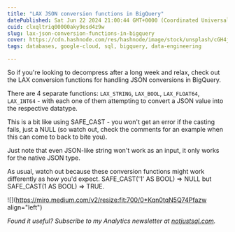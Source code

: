 ```yaml
---
title: "LAX JSON conversion functions in BigQuery"
datePublished: Sat Jun 22 2024 21:00:44 GMT+0000 (Coordinated Universal Time)
cuid: clxqltriq00000aky9esd4z9w
slug: lax-json-conversion-functions-in-bigquery
cover: https://cdn.hashnode.com/res/hashnode/image/stock/unsplash/cGH4jzeam0E/upload/587a432ae4b3e2e33ebbacf1635996bd.jpeg
tags: databases, google-cloud, sql, bigquery, data-engineering

---
```


So if you're looking to decompress after a long week and relax, check out the LAX conversion functions for handling JSON conversions in BigQuery.

There are 4 separate functions: `LAX_STRING`, `LAX_BOOL`, `LAX_FLOAT64`, `LAX_INT64` - with each one of them attempting to convert a JSON value into the respective datatype.

This is a bit like using SAFE\_CAST - you won't get an error if the casting fails, just a NULL (so watch out, check the comments for an example when this can come to back to bite you).

Just note that even JSON-like string won't work as an input, it only works for the native JSON type.

As usual, watch out because these conversion functions might work differently as how you'd expect. SAFE\_CAST('1' AS BOOL) =&gt; NULL but SAFE\_CAST(1 AS BOOL) =&gt; TRUE.

![](https://miro.medium.com/v2/resize:fit:700/0*Kqn0tqN5Q74Pfazw align="left")

*Found it useful? Subscribe to my Analytics newsletter at* [*notjustsql.com*](https://notjustsql.com)*.*